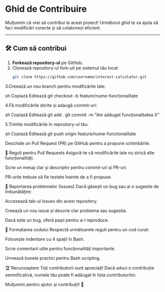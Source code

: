 # Ghid de Contribuire

Mulțumim că vrei să contribui la acest proiect! Următorul ghid te va ajuta să faci modificări corecte și să colaborezi eficient.

---

## 🛠 Cum să contribui

1. **Forkează repository-ul** pe GitHub.
2. Clonează repository-ul fork-uit pe sistemul tău local:
   ```sh
   git clone https://github.com/username/interest-calculator.git
3.Creează un nou branch pentru modificările tale:

sh
Copiază
Editează
git checkout -b feature/nume-functionalitate

4.Fă modificările dorite și adaugă commit-uri:

sh
Copiază
Editează
git add .
git commit -m "Am adăugat funcționalitatea X"

5.Trimite modificările în repository-ul tău:

sh
Copiază
Editează
git push origin feature/nume-functionalitate

Deschide un Pull Request (PR) pe GitHub pentru a propune schimbările.

📝 Reguli pentru Pull Requests
Asigură-te că modificările tale nu strică alte funcționalități.

Scrie un mesaj clar și descriptiv pentru commit-uri și PR-uri.

PR-urile trebuie să fie testate înainte de a fi propuse.

🐛 Raportarea problemelor (Issues)
Dacă găsești un bug sau ai o sugestie de îmbunătățire:

Accesează tab-ul Issues din acest repository.

Creează un nou issue și descrie clar problema sau sugestia.

Dacă este un bug, oferă pașii pentru a-l reproduce.

🎨 Formatarea codului
Respectă următoarele reguli pentru un cod curat:

Folosește indentare cu 4 spații în Bash.

Scrie comentarii utile pentru funcționalități importante.

Urmează bunele practici pentru Bash scripting.

🏆 Recunoaștere
Toți contributorii sunt apreciați! Dacă aduci o contribuție semnificativă, numele tău poate fi adăugat în lista contributorilor.

Mulțumim pentru ajutor și contribuții! 🚀
